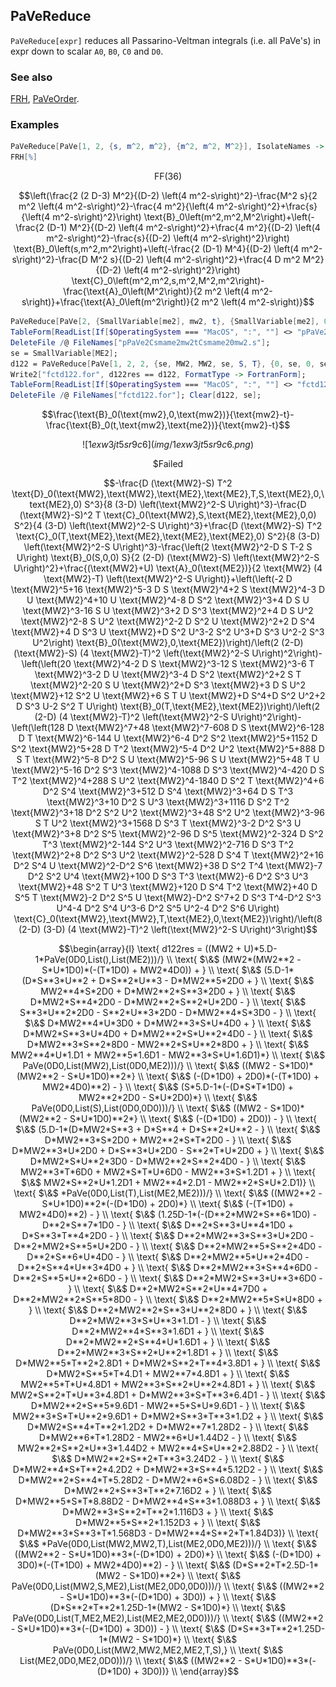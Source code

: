 ## PaVeReduce

`PaVeReduce[expr]` reduces all Passarino-Veltman integrals (i.e. all PaVe's) in expr down to scalar `A0`, `B0`, `C0` and `D0`.

### See also

[FRH](FRH), [PaVeOrder](PaVeOrder).

### Examples

```mathematica
PaVeReduce[PaVe[1, 2, {s, m^2, m^2}, {m^2, m^2, M^2}], IsolateNames -> FF]
FRH[%]
```

$$\text{FF}(36)$$

$$\left(\frac{2 (2 D-3) M^2}{(D-2) \left(4 m^2-s\right)^2}-\frac{M^2 s}{2 m^2 \left(4 m^2-s\right)^2}-\frac{4 m^2}{\left(4 m^2-s\right)^2}+\frac{s}{\left(4 m^2-s\right)^2}\right) \text{B}_0\left(m^2,m^2,M^2\right)+\left(-\frac{2 (D-1) M^2}{(D-2) \left(4 m^2-s\right)^2}+\frac{4 m^2}{(D-2) \left(4 m^2-s\right)^2}-\frac{s}{(D-2) \left(4 m^2-s\right)^2}\right) \text{B}_0\left(s,m^2,m^2\right)+\left(-\frac{2 (D-1) M^4}{(D-2) \left(4 m^2-s\right)^2}-\frac{D M^2 s}{(D-2) \left(4 m^2-s\right)^2}+\frac{4 D m^2 M^2}{(D-2) \left(4 m^2-s\right)^2}\right) \text{C}_0\left(m^2,m^2,s,m^2,M^2,m^2\right)-\frac{\text{A}_0\left(M^2\right)}{2 m^2 \left(4 m^2-s\right)}+\frac{\text{A}_0\left(m^2\right)}{2 m^2 \left(4 m^2-s\right)}$$

```mathematica
PaVeReduce[PaVe[2, {SmallVariable[me2], mw2, t}, {SmallVariable[me2], 0, mw2}], WriteOutPaVe -> "p"]
TableForm[ReadList[If[$OperatingSystem === "MacOS", ":", ""] <> "pPaVe2Csmame2mw2tCsmame20mw2.s", String]]
DeleteFile /@ FileNames["pPaVe2Csmame2mw2tCsmame20mw2.s"];
se = SmallVariable[ME2];
d122 = PaVeReduce[PaVe[1, 2, 2, {se, MW2, MW2, se, S, T}, {0, se, 0, se}], Mandelstam -> {S, T, U, 2 MW2}, IsolateNames -> F] // FRH
Write2["fctd122.for", d122res == d122, FormatType -> FortranForm];
TableForm[ReadList[If[$OperatingSystem === "MacOS", ":", ""] <> "fctd122.for", String]]
DeleteFile /@ FileNames["fctd122.for"]; Clear[d122, se]; 
```

$$\frac{\text{B}_0(\text{mw2},0,\text{mw2})}{\text{mw2}-t}-\frac{\text{B}_0(t,\text{mw2},\text{me2})}{\text{mw2}-t}$$

$$![1exw3jt5sr9c6](img/1exw3jt5sr9c6.png)$$

$$\text{$\$$Failed}$$

$$-\frac{D (\text{MW2}-S) T^2 \text{D}_0(\text{MW2},\text{MW2},\text{ME2},\text{ME2},T,S,\text{ME2},0,\text{ME2},0) S^3}{8 (3-D) \left(\text{MW2}^2-S U\right)^3}-\frac{D (\text{MW2}-S)^2 T \text{C}_0(\text{MW2},S,\text{ME2},\text{ME2},0,0) S^2}{4 (3-D) \left(\text{MW2}^2-S U\right)^3}+\frac{D (\text{MW2}-S) T^2 \text{C}_0(T,\text{ME2},\text{ME2},\text{ME2},\text{ME2},0) S^2}{8 (3-D) \left(\text{MW2}^2-S U\right)^3}-\frac{\left(2 \text{MW2}^2-D S T-2 S U\right) \text{B}_0(S,0,0) S}{2 (2-D) (\text{MW2}-S) \left(\text{MW2}^2-S U\right)^2}+\frac{(\text{MW2}+U) \text{A}_0(\text{ME2})}{2 \text{MW2} (4 \text{MW2}-T) \left(\text{MW2}^2-S U\right)}+\left(\left(-2 D \text{MW2}^5+16 \text{MW2}^5-3 D S \text{MW2}^4+2 S \text{MW2}^4-3 D U \text{MW2}^4+10 U \text{MW2}^4-8 D S^2 \text{MW2}^3+4 D S U \text{MW2}^3-16 S U \text{MW2}^3+2 D S^3 \text{MW2}^2+4 D S U^2 \text{MW2}^2-8 S U^2 \text{MW2}^2-2 D S^2 U \text{MW2}^2+2 D S^4 \text{MW2}+4 D S^3 U \text{MW2}+D S^2 U^3-2 S^2 U^3+D S^3 U^2-2 S^3 U^2\right) \text{B}_0(\text{MW2},0,\text{ME2})\right)/\left(2 (2-D) (\text{MW2}-S) (4 \text{MW2}-T)^2 \left(\text{MW2}^2-S U\right)^2\right)-\left(\left(20 \text{MW2}^4-2 D S \text{MW2}^3-12 S \text{MW2}^3-6 T \text{MW2}^3-2 D U \text{MW2}^3-4 D S^2 \text{MW2}^2+2 S T \text{MW2}^2-20 S U \text{MW2}^2+D S^3 \text{MW2}+3 D S U^2 \text{MW2}+12 S^2 U \text{MW2}+6 S T U \text{MW2}+D S^4+D S^2 U^2+2 D S^3 U-2 S^2 T U\right) \text{B}_0(T,\text{ME2},\text{ME2})\right)/\left(2 (2-D) (4 \text{MW2}-T)^2 \left(\text{MW2}^2-S U\right)^2\right)-\left(\left(128 D \text{MW2}^7+48 \text{MW2}^7-608 D S \text{MW2}^6-128 D T \text{MW2}^6-144 U \text{MW2}^6-4 D^2 S^2 \text{MW2}^5+1152 D S^2 \text{MW2}^5+28 D T^2 \text{MW2}^5-4 D^2 U^2 \text{MW2}^5+888 D S T \text{MW2}^5-8 D^2 S U \text{MW2}^5-96 S U \text{MW2}^5+48 T U \text{MW2}^5-16 D^2 S^3 \text{MW2}^4-1088 D S^3 \text{MW2}^4-420 D S T^2 \text{MW2}^4+288 S U^2 \text{MW2}^4-1840 D S^2 T \text{MW2}^4+6 D^2 S^4 \text{MW2}^3+512 D S^4 \text{MW2}^3+64 D S T^3 \text{MW2}^3+10 D^2 S U^3 \text{MW2}^3+1116 D S^2 T^2 \text{MW2}^3+18 D^2 S^2 U^2 \text{MW2}^3+48 S^2 U^2 \text{MW2}^3-96 S T U^2 \text{MW2}^3+1568 D S^3 T \text{MW2}^3-2 D^2 S^3 U \text{MW2}^3+8 D^2 S^5 \text{MW2}^2-96 D S^5 \text{MW2}^2-324 D S^2 T^3 \text{MW2}^2-144 S^2 U^3 \text{MW2}^2-716 D S^3 T^2 \text{MW2}^2+8 D^2 S^3 U^2 \text{MW2}^2-528 D S^4 T \text{MW2}^2+16 D^2 S^4 U \text{MW2}^2-D^2 S^6 \text{MW2}+38 D S^2 T^4 \text{MW2}-7 D^2 S^2 U^4 \text{MW2}+100 D S^3 T^3 \text{MW2}-6 D^2 S^3 U^3 \text{MW2}+48 S^2 T U^3 \text{MW2}+120 D S^4 T^2 \text{MW2}+40 D S^5 T \text{MW2}-2 D^2 S^5 U \text{MW2}-D^2 S^7+2 D S^3 T^4-D^2 S^3 U^4-4 D^2 S^4 U^3-6 D^2 S^5 U^2-4 D^2 S^6 U\right) \text{C}_0(\text{MW2},\text{MW2},T,\text{ME2},0,\text{ME2})\right)/\left(8 (2-D) (3-D) (4 \text{MW2}-T)^2 \left(\text{MW2}^2-S U\right)^3\right)$$

$$\begin{array}{l}
 \text{        d122res = ((MW2 + U)*5.D-1*PaVe(0D0,List(),List(ME2)))/} \\
 \text{     $\&$   (MW2*(MW2**2 - S*U*1D0)*(-(T*1D0) + MW2*4D0)) + } \\
 \text{     $\&$  (5.D-1*(D*S**3*U**2 + D*S**2*U**3 - D*MW2**5*2D0 + } \\
 \text{     $\&$       MW2**4*S*2D0 + D*MW2**2*S**3*2D0 + } \\
 \text{     $\&$       D*MW2*S**4*2D0 - D*MW2**2*S**2*U*2D0 - } \\
 \text{     $\&$       S**3*U**2*2D0 - S**2*U**3*2D0 - D*MW2**4*S*3D0 - } \\
 \text{     $\&$       D*MW2**4*U*3D0 + D*MW2**3*S*U*4D0 + } \\
 \text{     $\&$       D*MW2*S**3*U*4D0 + D*MW2**2*S*U**2*4D0 - } \\
 \text{     $\&$       D*MW2**3*S**2*8D0 - MW2**2*S*U**2*8D0 + } \\
 \text{     $\&$       MW2**4*U*1.D1 + MW2**5*1.6D1 - MW2**3*S*U*1.6D1)*} \\
 \text{     $\&$     PaVe(0D0,List(MW2),List(0D0,ME2)))/} \\
 \text{     $\&$   ((MW2 - S*1D0)*(MW2**2 - S*U*1D0)**2*} \\
 \text{     $\&$     (-(D*1D0) + 2D0)*(-(T*1D0) + MW2*4D0)**2) - } \\
 \text{     $\&$  (S*5.D-1*(-(D*S*T*1D0) + MW2**2*2D0 - S*U*2D0)*} \\
 \text{     $\&$     PaVe(0D0,List(S),List(0D0,0D0)))/} \\
 \text{     $\&$   ((MW2 - S*1D0)*(MW2**2 - S*U*1D0)**2*} \\
 \text{     $\&$     (-(D*1D0) + 2D0)) - } \\
 \text{     $\&$  (5.D-1*(D*MW2*S**3 + D*S**4 + D*S**2*U**2 - } \\
 \text{     $\&$       D*MW2**3*S*2D0 + MW2**2*S*T*2D0 - } \\
 \text{     $\&$       D*MW2**3*U*2D0 + D*S**3*U*2D0 - S**2*T*U*2D0 + } \\
 \text{     $\&$       D*MW2*S*U**2*3D0 - D*MW2**2*S**2*4D0 - } \\
 \text{     $\&$       MW2**3*T*6D0 + MW2*S*T*U*6D0 - MW2**3*S*1.2D1 + } \\
 \text{     $\&$       MW2*S**2*U*1.2D1 + MW2**4*2.D1 - MW2**2*S*U*2.D1)} \\
 \text{     $\&$      *PaVe(0D0,List(T),List(ME2,ME2)))/} \\
 \text{     $\&$   ((MW2**2 - S*U*1D0)**2*(-(D*1D0) + 2D0)*} \\
 \text{     $\&$     (-(T*1D0) + MW2*4D0)**2) - } \\
 \text{     $\&$  (1.25D-1*(-(D**2*MW2*S**6*1D0) - D**2*S**7*1D0 - } \\
 \text{     $\&$       D**2*S**3*U**4*1D0 + D*S**3*T**4*2D0 - } \\
 \text{     $\&$       D**2*MW2**3*S**3*U*2D0 - D**2*MW2*S**5*U*2D0 - } \\
 \text{     $\&$       D**2*MW2**5*S**2*4D0 - D**2*S**6*U*4D0 - } \\
 \text{     $\&$       D**2*MW2**5*U**2*4D0 - D**2*S**4*U**3*4D0 + } \\
 \text{     $\&$       D**2*MW2**3*S**4*6D0 - D**2*S**5*U**2*6D0 - } \\
 \text{     $\&$       D**2*MW2*S**3*U**3*6D0 - } \\
 \text{     $\&$       D**2*MW2*S**2*U**4*7D0 + D**2*MW2**2*S**5*8D0 - } \\
 \text{     $\&$       D**2*MW2**5*S*U*8D0 + } \\
 \text{     $\&$       D**2*MW2**2*S**3*U**2*8D0 + } \\
 \text{     $\&$       D**2*MW2**3*S*U**3*1.D1 - } \\
 \text{     $\&$       D**2*MW2**4*S**3*1.6D1 + } \\
 \text{     $\&$       D**2*MW2**2*S**4*U*1.6D1 + } \\
 \text{     $\&$       D**2*MW2**3*S**2*U**2*1.8D1 + } \\
 \text{     $\&$       D*MW2**5*T**2*2.8D1 + D*MW2*S**2*T**4*3.8D1 + } \\
 \text{     $\&$       D*MW2*S**5*T*4.D1 + MW2**7*4.8D1 + } \\
 \text{     $\&$       MW2**5*T*U*4.8D1 + MW2**3*S**2*U**2*4.8D1 + } \\
 \text{     $\&$       MW2*S**2*T*U**3*4.8D1 + D*MW2**3*S*T**3*6.4D1 - } \\
 \text{     $\&$       D*MW2**2*S**5*9.6D1 - MW2**5*S*U*9.6D1 - } \\
 \text{     $\&$       MW2**3*S*T*U**2*9.6D1 + D*MW2*S**3*T**3*1.D2 + } \\
 \text{     $\&$       D*MW2*S**4*T**2*1.2D2 + D*MW2**7*1.28D2 - } \\
 \text{     $\&$       D*MW2**6*T*1.28D2 - MW2**6*U*1.44D2 - } \\
 \text{     $\&$       MW2**2*S**2*U**3*1.44D2 + MW2**4*S*U**2*2.88D2 - } \\
 \text{     $\&$       D*MW2**2*S**2*T**3*3.24D2 - } \\
 \text{     $\&$       D*MW2**4*S*T**2*4.2D2 + D*MW2**3*S**4*5.12D2 - } \\
 \text{     $\&$       D*MW2**2*S**4*T*5.28D2 - D*MW2**6*S*6.08D2 - } \\
 \text{     $\&$       D*MW2**2*S**3*T**2*7.16D2 + } \\
 \text{     $\&$       D*MW2**5*S*T*8.88D2 - D*MW2**4*S**3*1.088D3 + } \\
 \text{     $\&$       D*MW2**3*S**2*T**2*1.116D3 + } \\
 \text{     $\&$       D*MW2**5*S**2*1.152D3 + } \\
 \text{     $\&$       D*MW2**3*S**3*T*1.568D3 - D*MW2**4*S**2*T*1.84D3)} \\
 \text{     $\&$      *PaVe(0D0,List(MW2,MW2,T),List(ME2,0D0,ME2)))/} \\
 \text{     $\&$   ((MW2**2 - S*U*1D0)**3*(-(D*1D0) + 2D0)*} \\
 \text{     $\&$     (-(D*1D0) + 3D0)*(-(T*1D0) + MW2*4D0)**2) - } \\
 \text{     $\&$  (D*S**2*T*2.5D-1*(MW2 - S*1D0)**2*} \\
 \text{     $\&$     PaVe(0D0,List(MW2,S,ME2),List(ME2,0D0,0D0)))/} \\
 \text{     $\&$   ((MW2**2 - S*U*1D0)**3*(-(D*1D0) + 3D0)) + } \\
 \text{     $\&$  (D*S**2*T**2*1.25D-1*(MW2 - S*1D0)*} \\
 \text{     $\&$     PaVe(0D0,List(T,ME2,ME2),List(ME2,ME2,0D0)))/} \\
 \text{     $\&$   ((MW2**2 - S*U*1D0)**3*(-(D*1D0) + 3D0)) - } \\
 \text{     $\&$  (D*S**3*T**2*1.25D-1*(MW2 - S*1D0)*} \\
 \text{     $\&$     PaVe(0D0,List(MW2,MW2,ME2,ME2,T,S),} \\
 \text{     $\&$      List(ME2,0D0,ME2,0D0)))/} \\
 \text{     $\&$   ((MW2**2 - S*U*1D0)**3*(-(D*1D0) + 3D0))} \\
\end{array}$$